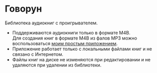 # Говорун
Библиотека аудиокниг с проигрывателем.

- Поддерживаются аудиокниги только в формате M4B.  
Для создания книг в формате M4B из фалов MP3 можно воспользоваться [моим простым приложением](https://github.com/Gemiyur/CreatorM4B).
- Приложение работает только с локальными файлами книг и не связано с Интернетом.
- Файлы книг на диске не изменяются при редактировании и не удаляются при удалении из библиотеки.

